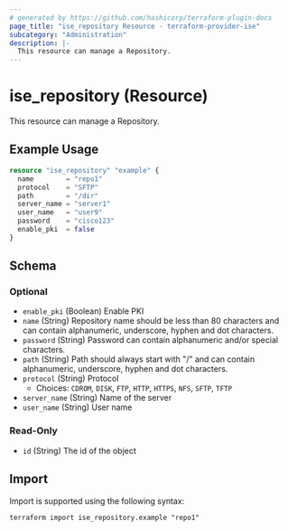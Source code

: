 ```yaml
---
# generated by https://github.com/hashicorp/terraform-plugin-docs
page_title: "ise_repository Resource - terraform-provider-ise"
subcategory: "Administration"
description: |-
  This resource can manage a Repository.
---
```


# ise_repository (Resource)

This resource can manage a Repository.

## Example Usage

```terraform
resource "ise_repository" "example" {
  name        = "repo1"
  protocol    = "SFTP"
  path        = "/dir"
  server_name = "server1"
  user_name   = "user9"
  password    = "cisco123"
  enable_pki  = false
}
```

<!-- schema generated by tfplugindocs -->
## Schema

### Optional

- `enable_pki` (Boolean) Enable PKI
- `name` (String) Repository name should be less than 80 characters and can contain alphanumeric, underscore, hyphen and dot characters.
- `password` (String) Password can contain alphanumeric and/or special characters.
- `path` (String) Path should always start with "/" and can contain alphanumeric, underscore, hyphen and dot characters.
- `protocol` (String) Protocol
  - Choices: `CDROM`, `DISK`, `FTP`, `HTTP`, `HTTPS`, `NFS`, `SFTP`, `TFTP`
- `server_name` (String) Name of the server
- `user_name` (String) User name

### Read-Only

- `id` (String) The id of the object

## Import

Import is supported using the following syntax:

```shell
terraform import ise_repository.example "repo1"
```

